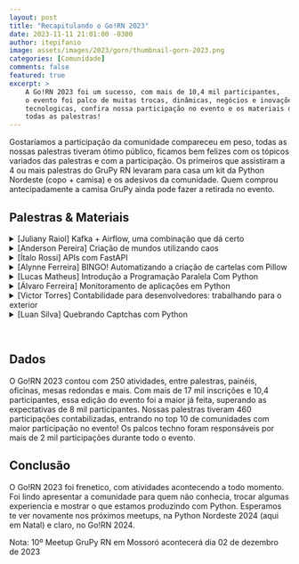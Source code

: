 ```yaml
---
layout: post
title: "Recapitulando o Go!RN 2023"
date: 2023-11-11 21:01:00 -0300
author: itepifanio
image: assets/images/2023/gorn/thumbnail-gorn-2023.png
categories: [Comunidade]
comments: false
featured: true
excerpt: >
    A Go!RN 2023 foi um sucesso, com mais de 10,4 mil participantes, 
    o evento foi palco de muitas trocas, dinâmicas, negócios e inovações 
    tecnologicas, confira nossa participação no evento e os materiais de 
    todas as palestras!
---
```


Gostaríamos a participação da comunidade compareceu em peso, todas as nossas palestras tiveram ótimo 
público, ficamos bem felizes com os tópicos variados das palestras e com a participação.
Os primeiros que assistiram a 4 ou mais palestras do GruPy RN levaram para casa um kit 
da Python Nordeste (copo + camisa) e os adesivos da comunidade. Quem comprou antecipadamente 
a camisa GruPy ainda pode fazer a retirada no evento.

## Palestras & Materiais

<details>
<summary>[Juliany Raiol] Kafka + Airflow, uma combinação que dá certo</summary>
<ul>
<li>📚 Bio: Amazonense, engenheira de software e participante da comunidade Python de Manaus. Tem interesse em sistemas distribuídos, open source e ficção científica</li>
<li>🎤 Sobre: O objetivo desta palestra é explicar alguns conceitos sobre o processamento de dados em tempo com o Apache Kafka, além de apresentar casos de uso da ferramenta</li>
<li>📁 Apresentação: <a href="{{ site.baseurl }}/assets/images/2023/gorn/slides/kafka-airflow-min.pdf" target="_blank">kafka-airflow.pdf</a></li>
</ul>
</details>

<details>
<summary>[Anderson Pereira] Criação de mundos utilizando caos</summary>
<ul>
<li>📚 Bio: Gestor de projetos da Nova data, formado em Informática pra internet (IFRN) estudande de Bacharelado em Tecnologia da informação (UFRN) e entusiasta por games e afins</li>
<li>🎤 Sobre: Criação e ultilização do ruído de Perlin na geração procedural de mundos de videogame</li>
<li>📁 Apresentação: <a href="{{ site.baseurl }}/assets/images/2023/gorn/slides/criando-mundo-caos-min.pdf" target="_blank">criando-mundo.pdf</a></li>
</ul>
</details>

<details>
<summary>[Ítalo Rossi] APIs com FastAPI</summary>
<ul>
<li>🧑‍💻 Palestrante: Ítalo Rossi</li>
<li>📁 Apresentação: <a href="{{ site.baseurl }}/assets/images/2023/gorn/slides/fastapi-min.pdf" target="_blank">fastapi.pdf</a></li>
</ul>
</details>

<details>
<summary>[Alynne Ferreira] BINGO! Automatizando a criação de cartelas com Pillow</summary>
<ul>
<li>📚 Bio: Engenheira de Software, dançarina e coreógrafa iniciante. Entusiasta da interdisciplinaridade e do ensino da programação além do óbvio</li>
<li>
🎤 Sobre: Você gosta de bingo? Já pensou em ter cartelas personalizadas, mas desiste pelo trabalho de editar uma por uma? Nesta palestra vamos descobrir como fazer isso de forma automatizada!
</li>
<li>📁 Apresentação: <a href="{{ site.baseurl }}/assets/images/2023/gorn/slides/bingo-min.pdf" target="_blank">bingo.pdf</a></li>
</ul>
</details>

<details>
<summary>[Lucas Matheus] Introdução a Programação Paralela Com Python</summary>
<ul>
<li>📚 Bio: Olá, Me chamo Lucas Matheus, sou Técnico em Informática para Internet (IFRN) e Redes de Computadores (UFRN - IMD). Atualmente, sou estudante de Sistemas para Internet (IFRN). Profissionalmente, sou co-fundador da empresa LavaiLavem Turismo, uma agência de vendas de passeios com ênfase no turismo inteligente, e bolsista de Iniciação Científica em projetos nas áreas de Sistemas Multi-Vant, 5G, Arquitetura de Alto Desempenho e Realidade Aumentada</li>
<li>
🎤 Sobre: Exploraremos como implementar a programação paralela usando a linguagem de programação Python. Ao longo dessa exploração, aprenderemos sobre bibliotecas fundamentais, como threading e multiprocessing, que nos permitem trabalhar com threads e processos em Python
</li>
<li>📁 Apresentação: <a href="{{ site.baseurl }}/assets/images/2023/gorn/slides/programacao-paralela-min.pdf" target="_blank">programacao-paralela-min.pdf</a></li>
</ul>
</details>

<details>
<summary>[Álvaro Ferreira] Monitoramento de aplicações em Python</summary>
<ul>
<li>📚 Bio: Álvaro é Engenheiro de Plataforma no Méliuz e trabalha diariamente com Python, CI/CD, AWS e outras tecnologias da sopa de letrinhas de TI. Atualmente as suas áreas de interesse em TI são DevOps, inteligência artificial e open-source</li>
<li>
🎤 Sobre: Após desenvolvermos uma aplicação e lança-la para o ambiente de produção, devemos monitora-la para termos certeza de que tudo esta ocorrendo bem. Iremos entender o que antecede o monitoramento, o que é monitoramento, daremos uma olhada em módulos do próprio Python que nos auxiliam nessa tarefa e quais outras ferramentas podemos utilizar
</li>
<li>📁 Apresentação: <a href="{{ site.baseurl }}/assets/images/2023/gorn/slides/monitoramento-app-python-min.pdf" target="_blank">monitoramento-app-python.pdf</a></li>
</ul>
</details>

<details>
<summary>[Victor Torres] Contabilidade para desenvolvedores: trabalhando para o exterior</summary>
<ul>
<li>📚 Bio: Engenheiro de software com mais de dez anos de experiência em múltiplas indústrias de impacto internacional: banking, telefonia, data extraction, mud logging e educação</li>
<li>🎤 Sobre:Você já sonhou em trabalhar para o exterior? Descubra como aproveitar ao máximo as oportunidades globais, enfrentar desafios e transformar seu sonho de trabalhar no exterior em realidade. Abordaremos tópicos essenciais, desde a criação de um CNPJ até a gestão de impostos e a emissão de notas fiscais em um ambiente internacional.</li>
<li>📁 Apresentação: <a href="{{ site.baseurl }}/assets/images/2023/gorn/slides/contabilidade-min.pdf" target="_blank">monitoramento-app-python.pdf</a></li>
</ul>
</ul>
</details>

<details>
<summary>[Luan Silva] Quebrando Captchas com Python</summary>
<ul>
<li>📚 Bio: Sou Luan, moro em Natal e trabalho com crawlers desde 2019</li>
<li>
🎤 Sobre: Retirar textos de imagem pode ser mais facil do que parece, mostrarei a junção de tratamento de imagens e Python, podem ter um ótimo resultado
</li>
<li>📁 Apresentação: <a href="{{ site.baseurl }}/assets/images/2023/gorn/slides/captchas-min.pdf" target="_blank">monitoramento-app-python.pdf</a></li>
</ul>
</details>

<p>&nbsp;</p>

## Dados

O Go!RN 2023 contou com 250 atividades, entre palestras, painéis, oficinas, mesas redondas e mais. Com mais de 17 mil inscrições e 10,4 participantes, essa edição do evento foi a maior já feita, superando as expectativas de 8 mil participantes. 
Nossas palestras tiveram 460 participações contabilizadas, entrando no top 10 de comunidades com maior participação 
no evento! Os palcos techno foram responsáveis por mais de 2 mil participações durante todo o evento. 

## Conclusão

O Go!RN 2023 foi frenetico, com atividades acontecendo a todo momento. Foi lindo apresentar a comunidade para quem não conhecia, trocar algumas experiencia e mostrar o que estamos produzindo com Python. Esperamos te ver novamente nos próximos meetups, na Python Nordeste 2024 (aqui em Natal) e claro, no Go!RN 2024.

Nota: 10º Meetup GruPy RN em Mossoró acontecerá dia 02 de dezembro de 2023
